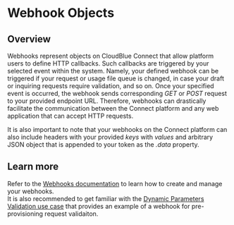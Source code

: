 # Webhook Objects
## Overview
Webhooks represent objects on CloudBlue Connect that allow platform users to define HTTP callbacks. Such callbacks are triggered by your selected event within the system. Namely, your defined webhook can be triggered if your request or usage file queue is changed, in case your draft or inquiring requests require validation, and so on. Once your specified event is occurred, the webhook sends corresponding *GET* or *POST* request to your provided endpoint URL. Therefore, webhooks can drastically facilitate the communication between the Connect platform and any web application that can accept HTTP requests.

It is also important to note that your webhooks on the Connect platform can also include headers with your provided *keys* with *values* and arbitrary JSON object that is appended to your token as the *.data* property.
## Learn more
Refer to the [Webhooks documentation](https://connect.cloudblue.com/community/modules/extensions/webhooks/) to learn how to create and manage your webhooks.  
It is also recommended to get familiar with the [Dynamic Parameters Validation use case](https://connect.cloudblue.com/community/modules/subscriptions/user-interface/dynamic-validation/) that provides an example of a webhook for pre-provisioning request validaiton.
